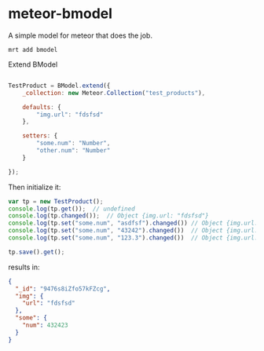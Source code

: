 meteor-bmodel
=============

A simple model for meteor that does the job.

`mrt add bmodel`

Extend BModel

```js

TestProduct = BModel.extend({
	_collection: new Meteor.Collection("test_products"),

	defaults: {
		"img.url": "fdsfsd"
	},

	setters: {
		"some.num": "Number",
		"other.num": "Number"
	}

});

```

Then initialize it:

```js
var tp = new TestProduct();
console.log(tp.get());	// undefined
console.log(tp.changed());	// Object {img.url: "fdsfsd"}
console.log(tp.set("some.num", "asdfsf").changed())	// Object {img.url: "fdsfsd", some.num: 0}
console.log(tp.set("some.num", "43242").changed())	// Object {img.url: "fdsfsd", some.num: 0}
console.log(tp.set("some.num", "123.3").changed())	// Object {img.url: "fdsfsd", some.num: 123.3}
```

```js
tp.save().get();
```

results in:
```json
{
  "_id": "9476s8iZfo57kFZcg",
  "img": {
    "url": "fdsfsd"
  },
  "some": {
    "num": 432423
  }
}
```
